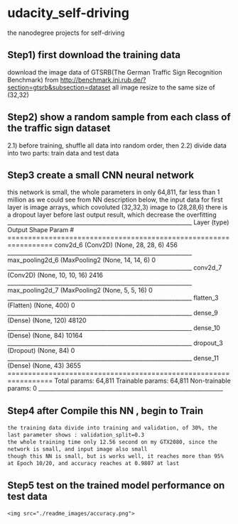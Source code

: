 # udacity_self-driving
 the nanodegree projects for self-driving

## Step1)  first download the training data 
   download the image data of GTSRB(The German Traffic Sign Recognition Benchmark) from http://benchmark.ini.rub.de/?section=gtsrb&subsection=dataset
   all image resize to the same size of (32,32)
   
## Step2) show a random sample from each class of the traffic sign dataset 
   2.1) before training, shuffle all data into random order, then
   2.2) divide data into two parts: train data and test data
   
## Step3 create a small CNN neural network   
   this network is small, the whole parameters in only 64,811, far less than 1 million
   as we could see from NN description below, the input data for first layer is image arrays, which covoluted (32,32,3) image to (28,28,6) 
   there is a dropout layer before last output result, which decrease the overfitting
    _________________________________________________________________
    Layer (type)                 Output Shape              Param #   
    =================================================================
    conv2d_6 (Conv2D)            (None, 28, 28, 6)         456       
    _________________________________________________________________
    max_pooling2d_6 (MaxPooling2 (None, 14, 14, 6)         0         
    _________________________________________________________________
    conv2d_7 (Conv2D)            (None, 10, 10, 16)        2416      
    _________________________________________________________________
    max_pooling2d_7 (MaxPooling2 (None, 5, 5, 16)          0         
    _________________________________________________________________
    flatten_3 (Flatten)          (None, 400)               0         
    _________________________________________________________________
    dense_9 (Dense)              (None, 120)               48120     
    _________________________________________________________________
    dense_10 (Dense)             (None, 84)                10164     
    _________________________________________________________________
    dropout_3 (Dropout)          (None, 84)                0         
    _________________________________________________________________
    dense_11 (Dense)             (None, 43)                3655      
    =================================================================
    Total params: 64,811
    Trainable params: 64,811
    Non-trainable params: 0
    _________________________________________________________________
   
## Step4 after Compile this NN , begin to Train
    the training data divide into training and validation, of 30%, the last parameter shows : validation_split=0.3
    the whole training time only 12.56 second on my GTX2080, since the network is small, and input image also small
    though this NN is small, but is works well, it reaches more than 95% at Epoch 10/20, and accuracy reaches at 0.9807 at last

## Step5 test on the trained model performance on test data

    <img src="./readme_images/accuracy.png">    
